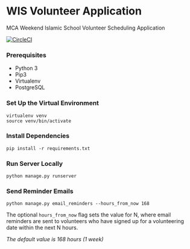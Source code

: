 # WIS Volunteer Application
MCA Weekend Islamic School Volunteer Scheduling Application

[![CircleCI](https://circleci.com/gh/skarim/wis-application/tree/master.svg?style=svg)](https://circleci.com/gh/skarim/wis-application/tree/master)


### Prerequisites
- Python 3
- Pip3
- Virtualenv
- PostgreSQL


### Set Up the Virtual Environment
    virtualenv venv
    source venv/bin/activate

### Install Dependencies
    pip install -r requirements.txt

### Run Server Locally
    python manage.py runserver

### Send Reminder Emails
    python manage.py email_reminders --hours_from_now 168

The optional `hours_from_now` flag sets the value for N, where email reminders
are sent to volunteers who have signed up for a volunteering date within the
next N hours.

_The default value is 168 hours (1 week)_
